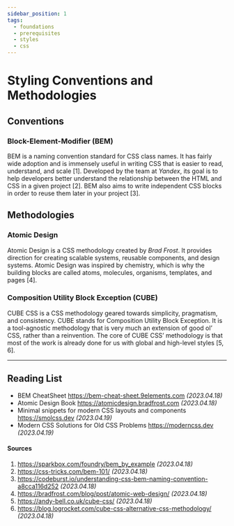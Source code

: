 ```yaml
---
sidebar_position: 1
tags:
  - foundations
  - prerequisites
  - styles
  - css
---
```


# Styling Conventions and Methodologies

## Conventions

### Block-Element-Modifier (BEM)

BEM is a naming convention standard for CSS class names.
It has fairly wide adoption and is immensely useful in writing CSS that is easier to read, understand, and scale [1].
Developed by the team at _Yandex_, its goal is to help developers better understand the relationship between the HTML and
CSS in a given project [2].
BEM also aims to write independent CSS blocks in order to reuse them later in your project [3].

## Methodologies

### Atomic Design
Atomic Design is a CSS methodology created by _Brad Frost_. 
It provides direction for creating scalable systems, reusable components, and design systems. 
Atomic Design was inspired by chemistry, which is why the building blocks are called atoms, molecules, organisms, templates, and pages [4].

### Composition Utility Block Exception (CUBE)
CUBE CSS is a CSS methodology geared towards simplicity, pragmatism, and consistency. 
CUBE stands for Composition Utility Block Exception. 
It is a tool-agnostic methodology that is very much an extension of good ol’ CSS, rather than a reinvention. 
The core of CUBE CSS’ methodology is that most of the work is already done for us with global and high-level styles [5, 6].


---

## Reading List
- BEM CheatSheet https://bem-cheat-sheet.9elements.com _(2023.04.18)_
- Atomic Design Book https://atomicdesign.bradfrost.com _(2023.04.18)_
- Minimal snippets for modern CSS layouts and components https://smolcss.dev _(2023.04.19)_
- Modern CSS Solutions for Old CSS Problems https://moderncss.dev _(2023.04.19)_

#### Sources

1. https://sparkbox.com/foundry/bem_by_example _(2023.04.18)_
2. https://css-tricks.com/bem-101/ _(2023.04.18)_
3. https://codeburst.io/understanding-css-bem-naming-convention-a8cca116d252 _(2023.04.18)_
4. https://bradfrost.com/blog/post/atomic-web-design/ _(2023.04.18)_
5. https://andy-bell.co.uk/cube-css/ _(2023.04.18)_
6. https://blog.logrocket.com/cube-css-alternative-css-methodology/ _(2023.04.18)_